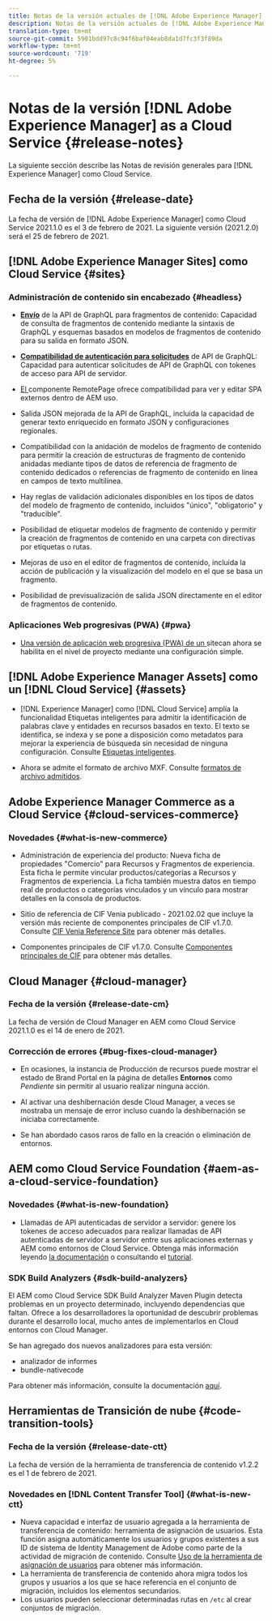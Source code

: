 ```yaml
---
title: Notas de la versión actuales de [!DNL Adobe Experience Manager] como Cloud Service.
description: Notas de la versión actuales de [!DNL Adobe Experience Manager] como Cloud Service.
translation-type: tm+mt
source-git-commit: 5901bdd97c8c94f6baf04eab8da1d7fc3f3f89da
workflow-type: tm+mt
source-wordcount: '719'
ht-degree: 5%

---
```



# Notas de la versión [!DNL Adobe Experience Manager] as a Cloud Service {#release-notes}

La siguiente sección describe las Notas de revisión generales para [!DNL Experience Manager] como Cloud Service.

## Fecha de la versión {#release-date}

La fecha de versión de [!DNL Adobe Experience Manager] como Cloud Service 2021.1.0 es el 3 de febrero de 2021.
La siguiente versión (2021.2.0) será el 25 de febrero de 2021.

## [!DNL Adobe Experience Manager Sites] como Cloud Service  {#sites}

### Administración de contenido sin encabezado {#headless}

* **[Envío](/help/assets/content-fragments/graphql-api-content-fragments.md)** de la API de GraphQL para fragmentos de contenido: Capacidad de consulta de fragmentos de contenido mediante la sintaxis de GraphQL y esquemas basados en modelos de fragmentos de contenido para su salida en formato JSON.

* **[Compatibilidad de autenticación para solicitudes](/help/assets/content-fragments/graphql-authentication-content-fragments.md)** de API de GraphQL: Capacidad para autenticar solicitudes de API de GraphQL con tokenes de acceso para API de servidor.

* [El ](/help/implementing/developing/hybrid/remote-page.md) componente RemotePage ofrece compatibilidad para ver y editar SPA externos dentro de AEM uso.

* Salida JSON mejorada de la API de GraphQL, incluida la capacidad de generar texto enriquecido en formato JSON y configuraciones regionales.

* Compatibilidad con la anidación de modelos de fragmento de contenido para permitir la creación de estructuras de fragmento de contenido anidadas mediante tipos de datos de referencia de fragmento de contenido dedicados o referencias de fragmento de contenido en línea en campos de texto multilínea.

* Hay reglas de validación adicionales disponibles en los tipos de datos del modelo de fragmento de contenido, incluidos &quot;único&quot;, &quot;obligatorio&quot; y &quot;traducible&quot;.

* Posibilidad de etiquetar modelos de fragmento de contenido y permitir la creación de fragmentos de contenido en una carpeta con directivas por etiquetas o rutas.

* Mejoras de uso en el editor de fragmentos de contenido, incluida la acción de publicación y la visualización del modelo en el que se basa un fragmento.

* Posibilidad de previsualización de salida JSON directamente en el editor de fragmentos de contenido.

### Aplicaciones Web progresivas (PWA) {#pwa}

* [Una versión de aplicación web progresiva (PWA) de un ](/help/sites-cloud/authoring/features/enable-pwa.md)  sitecan ahora se habilita en el nivel de proyecto mediante una configuración simple.

## [!DNL Adobe Experience Manager Assets] como un  [!DNL Cloud Service] {#assets}

* [!DNL Experience Manager] como  [!DNL Cloud Service] amplía la funcionalidad Etiquetas inteligentes para admitir la identificación de palabras clave y entidades en recursos basados en texto. El texto se identifica, se indexa y se pone a disposición como metadatos para mejorar la experiencia de búsqueda sin necesidad de ninguna configuración. Consulte [Etiquetas inteligentes](/help/assets/smart-tags.md).

* Ahora se admite el formato de archivo MXF. Consulte [formatos de archivo admitidos](/help/assets/file-format-support.md#video-formats).

## Adobe Experience Manager Commerce as a Cloud Service {#cloud-services-commerce}

### Novedades {#what-is-new-commerce}

* Administración de experiencia del producto: Nueva ficha de propiedades &quot;Comercio&quot; para Recursos y Fragmentos de experiencia. Esta ficha le permite vincular productos/categorías a Recursos y Fragmentos de experiencia. La ficha también muestra datos en tiempo real de productos o categorías vinculados y un vínculo para mostrar detalles en la consola de productos.

* Sitio de referencia de CIF Venia publicado - 2021.02.02 que incluye la versión más reciente de componentes principales de CIF v1.7.0. Consulte [CIF Venia Reference Site](https://github.com/adobe/aem-cif-guides-venia/releases/tag/venia-2021.02.02) para obtener más detalles.

* Componentes principales de CIF v1.7.0. Consulte [Componentes principales de CIF](https://github.com/adobe/aem-core-cif-components/releases/tag/core-cif-components-reactor-1.7.0) para obtener más detalles.

## Cloud Manager {#cloud-manager}

### Fecha de la versión {#release-date-cm}

La fecha de versión de Cloud Manager en AEM como Cloud Service 2021.1.0 es el 14 de enero de 2021.

### Corrección de errores {#bug-fixes-cloud-manager}

* En ocasiones, la instancia de Producción de recursos puede mostrar el estado de Brand Portal en la página de detalles **Entornos** como *Pendiente* sin permitir al usuario realizar ninguna acción.

* Al activar una deshibernación desde Cloud Manager, a veces se mostraba un mensaje de error incluso cuando la deshibernación se iniciaba correctamente.

* Se han abordado casos raros de fallo en la creación o eliminación de entornos.

## AEM como Cloud Service Foundation {#aem-as-a-cloud-service-foundation}

### Novedades {#what-is-new-foundation}

* Llamadas de API autenticadas de servidor a servidor: genere los tokenes de acceso adecuados para realizar llamadas de API autenticadas de servidor a servidor entre sus aplicaciones externas y AEM como entornos de Cloud Service. Obtenga más información leyendo [la documentación](/help/implementing/developing/introduction/generating-access-tokens-for-server-side-apis.md) o consultando el [tutorial](https://experienceleague.adobe.com/docs/experience-manager-learn/getting-started-with-aem-headless/authentication/overview.html?lang=en#authentication).

### SDK Build Analyzers {#sdk-build-analyzers}

El AEM como Cloud Service SDK Build Analyzer Maven Plugin detecta problemas en un proyecto determinado, incluyendo dependencias que faltan. Ofrece a los desarrolladores la oportunidad de descubrir problemas durante el desarrollo local, mucho antes de implementarlos en Cloud entornos con Cloud Manager.

Se han agregado dos nuevos analizadores para esta versión:

* analizador de informes
* bundle-nativecode

Para obtener más información, consulte la documentación [aquí](https://experienceleague.adobe.com/docs/experience-manager-core-components/using/developing/archetype/build-analyzer-maven-plugin.html?lang=en#developing).

## Herramientas de Transición de nube {#code-transition-tools}

### Fecha de la versión {#release-date-ctt}

La fecha de versión de la herramienta de transferencia de contenido v1.2.2 es el 1 de febrero de 2021.

### Novedades en [!DNL Content Transfer Tool] {#what-is-new-ctt}

* Nueva capacidad e interfaz de usuario agregada a la herramienta de transferencia de contenido: herramienta de asignación de usuarios. Esta función asigna automáticamente los usuarios y grupos existentes a sus ID de sistema de Identity Management de Adobe como parte de la actividad de migración de contenido. Consulte [Uso de la herramienta de asignación de usuarios](https://experienceleague.adobe.com/docs/experience-manager-cloud-service/moving/cloud-migration/content-transfer-tool/using-user-mapping-tool.html) para obtener más información.
* La herramienta de transferencia de contenido ahora migra todos los grupos y usuarios a los que se hace referencia en el conjunto de migración, incluidos los elementos secundarios.
* Los usuarios pueden seleccionar determinadas rutas en `/etc` al crear conjuntos de migración.
